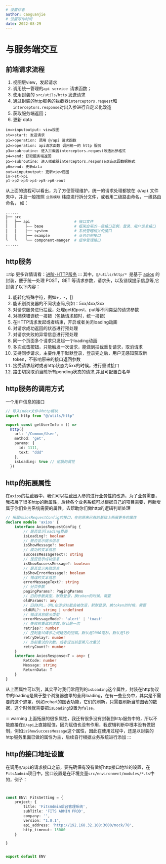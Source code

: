 ```yaml
---
# 设置作者
author: caoguanjie
# 设置写作时间
date: 2022-08-29
---
```


# 与服务端交互

## 前端请求流程

1. 视图层view，发起请求
2. 调用统一管理的`api service `请求函数；
3. 使用封装的 `src/utils/http` 发送请求
4. 通过封装的http服务的拦截器`interceptors.request`和`interceptors.response`对出入参进行自定义化改造
5. 获取服务端返回；
6. 更新 data

```flow
in=>inputoutput: view视图
st=>start: 发送请求
p1=>operation: 调用 @/api 请求函数
p2=>operation: api请求函数 调用统一的 http 服务
p3=>subroutine: 进入拦截器interceptors.request改造出参格式
p4=>end: 获取服务端返回
p5=>subroutine: 进入拦截器interceptors.response改造返回数据格式
p6=>end: 更新data
out=>inputoutput: 更新view视图
in->st->p1
p1->p2->p3->p4->p5->p6->out

```

从上面的流程可以看出，为了方便管理维护，统一的请求处理都放在` @/api` 文件夹中，并且一般按照 `业务模块` 纬度进行拆分文件，或者用二级路由命名，一级路由命名， 如：

```sh
......                        
├── src                                 
│   ├── api                    # 接口文件
│   │    ├── base              # 框架自带的一些接口范例，登录、用户信息接口
│   │    ├── system            # 系统管理相关的接口
│   │    ├── example           # 业务范例接口
└   └    └── component-manger  # 组件管理接口
......    
```

## http服务
:::tip 
更多详情请看：[进阶-HTTP服务](/guide/http)
:::
其中，`@/utils/http/* `是基于 [axios](https://github.com/axios/axios) 的封装，便于统一处理 POST，GET 等请求参数，请求头，以及错误提示信息等,它封装了以下内容：

1. 能转化特殊字符，例如+，-，[]
2. 能识别浏览器的不同状态码,例如：5xx/4xx/3xx
3. 对请求服务进行拦截，处理get和post、put等不同类型的请求参数
4. 对捕获错误统一报错（包括请求超时，统一报错）
5. 在HTTP请求发起或者结束，开启或者关闭loading动画
6. 对请求成功返回的状态进行预处理
7. 对请求失败的异常信息进行预处理
8. 同一个页面多个请求只发起一个loading动画
9.  多次点击按钮，只能触发一次请求，能做到拦截重复请求，取消请求
10. 支持同步请求，主要作用于默默登录，登录完之后，用户无感知获取新token，不影响原来的接口返回参数
11. 接受请求超时或者http状态为5xx的时候，进行重试接口
12. 路由切换取消当前所有pending状态的请求,并且可配置白名单

## http服务的调用方式
一个用户信息的接口

```ts
// 导入index文件中http模块
import http from "@/utils/http"

export const getUserInfo = () =>
  http({
    url: '/Common/User',
    method: 'get',
    params: {
      id: 1111,
      text: "ddd"
    },
    isLoading: true // 拓展的属性
  })
```


## http的拓展属性
在`axios`的拦截器中，我们可以拦截出入参的进行业务性的改造，为了业务需要，我拓展了很多http的新属性，后续各个业务系统可以根据自己的项目需要，再新增属于你们业务系统需要的属性，去帮助你们做http的逻辑判断处理

```ts
// 拓展AxiosRequestConfig的接口，在他原来已有的基础上拓展更多的属性
declare module 'axios' {
    interface AxiosRequestConfig {
        // 是否显示loading界面
        isLoading?: boolean
        // 是否显示提示信息
        isShowMessage?: boolean
        // 成功的文本信息
        successMessageText?: string
        // 是否显示成功信息
        isShowSuccessMessage?: boolean
        // 是否显示失败信息
        isShowErrorMessage?: boolean
        // 错误的文本信息
        errorMessageText?: string
        // 分页参数
        pagingParams?: PagingParams
        // 旧的参数类型，默默登录，换token的时候，需要
        oldParams?: any
        // 旧的URL，URL在请求拦截会被改变，默默登录，换token的时候，需要
        oldURL?: string | undefined
        // 错误消息提示类型
        errorMessageMode?: 'alert' | 'toast'
        // 失败前重试的次数,默认是一次
        retries?: number
        // 控制重试请求之间延迟的回调。默认是2000毫秒，默认是1秒
        retryDelay?: number
        // 当前重试的次数，或者说当前是第几次重试
        retryCount?: number
    }
    interface AxiosResponse<T = any> {
        RetCode: number
        Message: string
        ReturnData: T
    }
}

```
从上面属性可以到，其实平时我们常用到的`isLoading`这个属性，封装在http协议中的loading是属于整个浏览器遮罩的全局loading，在有一些业务中，其实是不需要的这个遮罩，例如echart的图表功能，它们的刷新，只需要刷新当前图表的数据，这个时候就需要把`isLoading`设置为`false`。

::: warning
上面拓展的很多属性，我还有很多没有封装到http服务中的，所以不能直接在`@/api`上直接赋值，因为赋值也没有作用，我逻辑判断中根本没有做限制，例如`isShowSuccessMessage`这个属性，因此在使用过程中，还是以封装的http服务里面已做的属性为主，后续自行根据业务系统进行添加
:::

## http的接口地址设置

在调用`@/api`的请求接口之前，要先确保有没有做好http接口地址的设置，在`FitsAadmin`项目中，接口设置是在环境变量`src/environment/modules/*.ts`中的，例子：

```ts


const ENV: FitsSetting = {
    project: {
        title: 'FitsAdmin后台管理系统',
        subTitle: 'FITS ADMIN PROD',
        company: '',
        version: "1.0.1",
        api_address: 'http://192.168.32.108:3000/mock/78',
        http_timeout: 15000
    }

}


export default ENV
```